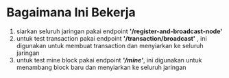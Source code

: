 # Bagaimana Ini Bekerja

1. siarkan seluruh jaringan pakai endpoint **'/register-and-broadcast-node'**
2. untuk test transaction pakai endpoint **'/transaction/broadcast'** , ini digunakan untuk membuat transaction dan menyiarkan ke seluruh jaringan
3. untuk test mine block pakai endpoint ***'/mine'***, ini digunakan untuk menambang block baru dan menyiarkan ke seluruh jaringan
